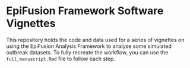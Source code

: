 # EpiFusion Framework Software Vignettes

This repository holds the code and data used for a series of vignettes on using the EpiFusion Analysis Framework to analyse some simulated outbreak datasets. To fully recreate the workflow, you can use the `full_manuscript.Rmd` file to follow each step.









